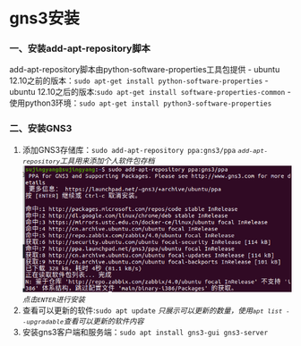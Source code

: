# gns3安装

### 一、安装add-apt-repository脚本
add-apt-repository脚本由python-software-properties工具包提供
    - ubuntu 12.10之前的版本：`sudo apt-get install python-software-properties` 
    - ubuntu 12.10之后的版本:`sudo apt-get install software-properties-common` 
    - 使用python3环境：`sudo apt-get install python3-software-properties`

### 二、安装GNS3
1. 添加GNS3存储库：`sudo add-apt-repository ppa:gns3/ppa` *<font size=2>`add-apt-repository`工具用来添加个人软件包存档</font>*
![avatar](/软件安装/gns3安装/添加个人仓库.png)
*<font size=2>点击`ENTER`进行安装</font>*
2. 查看可以更新的软件:`sudo apt update` *<font size=2>只展示可以更新的数量，使用`apt list --upgradable`查看可以更新的软件内容</font>*                                
3. 安装gns3客户端和服务端：`sudo apt install gns3-gui gns3-server`

